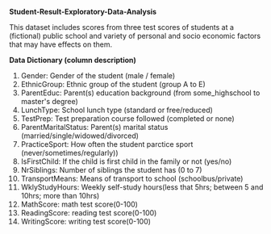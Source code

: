  **Student-Result-Exploratory-Data-Analysis**

This dataset includes scores from three test scores of students at a (fictional) public school and variety of personal and socio economic factors that may have effects on them. 

**Data Dictionary (column description)**
1. Gender: Gender of the student (male / female)
2. EthnicGroup: Ethnic group of the student (group A to E)
3. ParentEduc: Parent(s) education background (from some_highschool to master's degree)
4. LunchType: School lunch type (standard or free/reduced)
5. TestPrep: Test preparation course followed (completed or none)
6. ParentMaritalStatus: Parent(s) marital status (married/single/widowed/divorced)
7. PracticeSport: How often the student parctice sport (never/sometimes/regularly))
8. IsFirstChild: If the child is first child in the family or not (yes/no)
9. NrSiblings: Number of siblings the student has (0 to 7)
10. TransportMeans: Means of transport to school (schoolbus/private)
11. WklyStudyHours: Weekly self-study hours(less that 5hrs; between 5 and 10hrs; more than 10hrs)
12. MathScore: math test score(0-100)
13. ReadingScore: reading test score(0-100)
14. WritingScore: writing test score(0-100)
